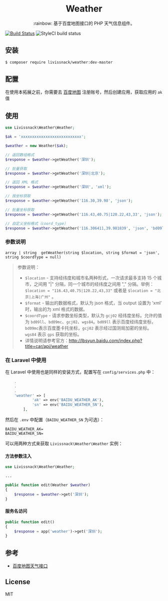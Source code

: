 
<h1 align="center">Weather</h1>

<p align="center">:rainbow: 基于百度地图接口的 PHP 天气信息组件。</p>

[![Build Status](https://travis-ci.org/livissnack/weather.svg?branch=master)](https://travis-ci.org/livissnack/weather)
![StyleCI build status](https://github.styleci.io/repos/144818004/shield)  

## 安装

```sh
$ composer require livissnack/weather:dev-master
```

## 配置

在使用本拓展之前，你需要去 [百度地图](http://lbsyun.baidu.com/index.php?title=car/api/weather) 注册账号，然后创建应用，获取应用的 `ak` 值

## 使用

```php
use Livissnack\Weather\Weather;

$ak = 'xxxxxxxxxxxxxxxxxxxxxxxxxxx';

$weather = new Weather($ak);

// 返回数组格式
$response = $weather->getWeather('深圳');

// 批量获取
$response = $weather->getWeather('深圳|北京');

// 返回 XML 格式
$response = $weather->getWeather('深圳', 'xml');

// 按坐标获取
$response = $weather->getWeather('116.30,39.98', 'json');

// 批量坐标获取
$response = $weather->getWeather('116.43,40.75|120.22,43,33', 'json');

// 自定义坐标格式（coord_type）
$response = $weather->getWeather('116.306411,39.981839', 'json', 'bd09ll');
```

### 参数说明

```
array | string  getWeather(string $location, string $format = 'json', string $coordType = null)
```

> 参数说明：
> - `$location` - 支持经纬度和城市名两种形式，一次请求最多支持 15 个城市，之间用 "|" 分隔，同一个城市的经纬度之间用 "," 分隔。举例：`$location = "116.43,40.75|120.22,43,33"` 或者是 `$location = "北京|上海|广州"` 。
> - `$format`  - 输出的数据格式，默认为 json 格式，当 output 设置为 ’xml’ 时，输出的为 xml 格式的数据。
> - `$coordType` - 请求参数坐标类型，默认为 `gcj02` 经纬度坐标。允许的值为 `bd09ll`、`bd09mc`、`gcj02`、`wgs84`。`bd09ll` 表示百度经纬度坐标，`bd09mc`表示百度墨卡托坐标，`gcj02` 表示经过国测局加密的坐标。`wgs84` 表示 `gps` 获取的坐标。
> - 详情说明请参考官方：http://lbsyun.baidu.com/index.php?title=car/api/weather

### 在 Laravel 中使用

在 Laravel 中使用也是同样的安装方式，配置写在 `config/services.php` 中：

```php
	.
	.
	.
	'weather' => [
            'ak' => env('BAIDU_WEATHER_AK'),
            'sn' => env('BAIDU_WEATHER_SN'), 
        ],
```

然后在 `.env` 中配置（`BAIDU_WEATHER_SN` 为可选）：

```env
BAIDU_WEATHER_AK=
BAIDU_WEATHER_SN=
```

可以用两种方式来获取 `Livissnack\Weather\Weather` 实例：

#### 方法参数注入

```php
use Livissnack\Weather\Weather;

...

public function edit(Weather $weather) 
{
    $response = $weather->get('深圳');
}
```

#### 服务名访问

```php
public function edit() 
{
    $response = app('weather')->get('深圳');
}
```

## 参考

- [百度地图天气接口](http://lbsyun.baidu.com/index.php?title=car/api/weather)

## License

MIT
